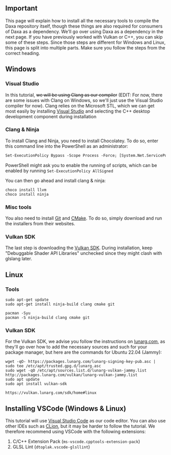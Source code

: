 ## Important

This page will explain how to install all the necessary tools to compile the Daxa repository itself, though these things are also required for consumers of Daxa as a dependency. We'll go over using Daxa as a dependency in the next page. If you have previously worked with Vulkan or C++, you can skip some of these steps. Since those steps are different for Windows and Linux, this page is split into multiple parts. Make sure you follow the steps from the correct heading.

## Windows

### Visual Studio

In this tutorial, ~~we will be using Clang as our compiler~~ (EDIT: For now, there are some issues with Clang on Windows, so we'll just use the Visual Studio compiler for now). Clang relies on the Microsoft STL, which we can get most easily by installing [Visual Studio](https://visualstudio.microsoft.com/de/vs/community/) and selecting the C++ desktop development component during installation

### Clang & Ninja

To install Clang and Ninja, you need to install Chocolatey. To do so, enter this command line into the PowerShell as an administrator:

```ps
Set-ExecutionPolicy Bypass -Scope Process -Force; [System.Net.ServicePointManager]::SecurityProtocol = [System.Net.ServicePointManager]::SecurityProtocol -bor 3072; iex ((New-Object System.Net.WebClient).DownloadString('https://community.chocolatey.org/install.ps1'))
```

PowerShell might ask you to enable the running of scripts, which can be enabled by running `Set-ExecutionPolicy AllSigned`

You can then go ahead and install clang & ninja:

```batch
choco install llvm
choco install ninja
```

### Misc tools

You also need to install [Git](https://git-scm.com/download/win) and [CMake](https://cmake.org/download/). To do so, simply download and run the installers from their websites.

### Vulkan SDK

The last step is downloading the [Vulkan SDK](https://vulkan.lunarg.com/sdk/home#windows). During installation, keep "Debuggable Shader API Libraries" unchecked since they might clash with glslang later.

## Linux

### Tools

```apt
sudo apt-get update
sudo apt-get install ninja-build clang cmake git
```
```pacman
pacman -Syu
pacman -S ninja-build clang cmake git
```

### Vulkan SDK

For the Vulkan SDK, we advise you follow the instructions on [lunarg.com](https://vulkan.lunarg.com/doc/view/latest/linux/getting_started_ubuntu.html), as they'll go over how to add the necessary sources and such for your package manager, but here are the commands for Ubuntu 22.04 (Jammy):

```ubuntu
wget -qO- https://packages.lunarg.com/lunarg-signing-key-pub.asc | sudo tee /etc/apt/trusted.gpg.d/lunarg.asc
sudo wget -qO /etc/apt/sources.list.d/lunarg-vulkan-jammy.list http://packages.lunarg.com/vulkan/lunarg-vulkan-jammy.list
sudo apt update
sudo apt install vulkan-sdk
```
```other
https://vulkan.lunarg.com/sdk/home#linux
```

## Installing VSCode (Windows & Linux)

This tutorial will use [Visual Studio Code](https://code.visualstudio.com/download) as our code editor. You can also use other IDEs such as [CLion](https://www.jetbrains.com/clion/), but it may be harder to follow the tutorial. We therefore recommend using VSCode with the following extensions:

1. C/C++ Extension Pack (`ms-vscode.cpptools-extension-pack`)
2. GLSL Lint (`dtoplak.vscode-glsllint`)
